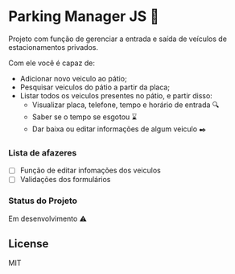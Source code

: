# Parking Manager JS :vertical_traffic_light:

Projeto com função de gerenciar a entrada e saída de veículos de estacionamentos privados.

Com ele você é capaz de:
  - Adicionar novo veiculo ao pátio; 
  - Pesquisar veiculos do pátio a partir da placa;
  - Listar todos os veiculos presentes no pátio, e partir disso:
    - Visualizar placa, telefone, tempo e horário de entrada :mag:
    - Saber se o tempo se esgotou :hourglass:
    - Dar baixa ou editar informações de algum veiculo :black_nib:

### Lista de afazeres

- [ ] Função de editar infomações dos veiculos
- [ ] Validações dos formulários

### Status do Projeto
Em desenvolvimento :warning:

License
----

MIT

